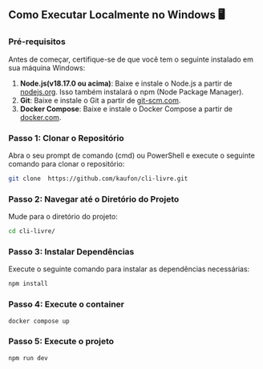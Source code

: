 ## Como Executar Localmente no Windows 🖥️

### Pré-requisitos

Antes de começar, certifique-se de que você tem o seguinte instalado em sua máquina Windows:

1. **Node.js(v18.17.0 ou acima)**: Baixe e instale o Node.js a partir de [nodejs.org](https://nodejs.org/). Isso também instalará o npm (Node Package Manager).
2. **Git**: Baixe e instale o Git a partir de [git-scm.com](https://git-scm.com/).
3. **Docker Compose**: Baixe e instale o Docker Compose a partir de [docker.com](https://docs.docker.com/compose/install/).


### Passo 1: Clonar o Repositório

Abra o seu prompt de comando (cmd) ou PowerShell e execute o seguinte comando para clonar o repositório:

```bash
git clone  https://github.com/kaufon/cli-livre.git
```

### Passo 2: Navegar até o Diretório do Projeto

Mude para o diretório do projeto:

```bash
cd cli-livre/
```

### Passo 3: Instalar Dependências

Execute o seguinte comando para instalar as dependências necessárias:

```bash
npm install
```
### Passo 4: Execute o container

```bash
docker compose up
```
### Passo 5: Execute o projeto

```bash
npm run dev
```
